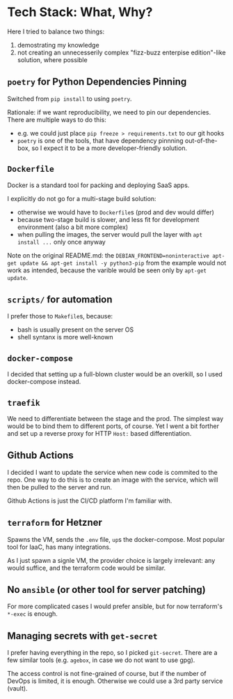 
# Tech Stack: What, Why?

Here I tried to balance two things:
1. demostrating my knowledge
2. not creating an unnecesserily complex "fizz-buzz enterpise edition"-like solution, where possible

## `poetry` for Python Dependencies Pinning
Switched from `pip install` to using `poetry`.

Rationale: if we want reproducibility, we need to pin our dependencies.  
There are multiple ways to do this:
* e.g. we could just place `pip freeze > requirements.txt` to our git hooks
* `poetry` is one of the tools, that have dependency pinnning out-of-the-box, so I expect it to be a more developer-friendly solution.

## `Dockerfile`
Docker is a standard tool for packing and deploying SaaS apps.

I explicitly do not go for a multi-stage build solution:
* otherwise we would have to `Dockerfile`s (prod and dev would differ)
* because two-stage build is slower, and less fit for development environment (also a bit more complex)
* when pulling the images, the server would pull the layer with `apt install ...` only once anyway

Note on the original README.md: the `DEBIAN_FRONTEND=noninteractive apt-get update && apt-get install -y python3-pip` from the example would not work as intended, because the varible would be seen only by `apt-get update`.

## `scripts/` for automation
I prefer those to `Makefile`s, because:
* bash is usually present on the server OS
* shell syntanx is more well-known

## `docker-compose`
I decided that setting up a full-blown cluster would be an overkill, so I used docker-compose instead.

## `traefik`
We need to differentiate between the stage and the prod.
The simplest way would be to bind them to different ports, of course.
Yet I went a bit forther and set up a reverse proxy for HTTP `Host:` based differentiation.

## Github Actions
I decided I want to update the service when new code is commited to the repo.
One way to do this is to create an image with the service, which will then be pulled to the server and run.

Github Actions is just the CI/CD platform I'm familiar with.

## `terraform` for Hetzner
Spawns the VM, sends the `.env` file, `up`s the docker-compose.
Most popular tool for IaaC, has many integrations.

As I just spawn a signle VM, the provider choice is largely irrelevant: any would suffice, and the terraform code would be similar.

## No `ansible` (or other tool for server patching)
For more complicated cases I would prefer ansible, but for now terraform's `*-exec` is enough.

## Managing secrets with `get-secret`
I prefer having everything in the repo, so I picked `git-secret`.
There are a few similar tools (e.g. `agebox`, in case we do not want to use gpg).

The access control is not fine-grained of course, but if the number of DevOps is limited, it is enough. Otherwise we could use a 3rd party service (vault).
